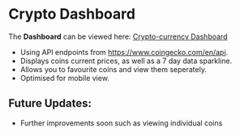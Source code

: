 # Crypto Dashboard

The **Dashboard** can be viewed here: 
[Crypto-currency Dashboard](https://jahimaz.github.io/crypto-dashboard/)

- Using API endpoints from https://www.coingecko.com/en/api.
- Displays coins current prices, as well as a 7 day data sparkline.
- Allows you to favourite coins and view them seperately.
- Optimised for mobile view.

## Future Updates:
- Further improvements soon such as viewing individual coins
